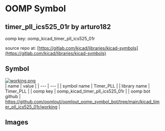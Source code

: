 # OOMP Symbol  
## timer_pll_ics525_01r  by arturo182  
  
oomp key: oomp_kicad_timer_pll_ics525_01r  
  
source repo at: [https://gitlab.com/kicad/libraries/kicad-symbols](https://gitlab.com/kicad/libraries/kicad-symbols)  
## Symbol  
  
[![working.png](working_600.png)](working.png)  
| name | value | 
| --- | --- | 
| symbol name | Timer_PLL | 
| library name | Timer_PLL | 
| oomp key | oomp_kicad_timer_pll_ics525_01r | 
| oomp bot github | https://github.com/oomlout/oomlout_oomp_symbol_bot/tree/main/kicad_timer_pll_ics525_01r/working | 
## Images  
